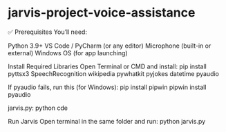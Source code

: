 # jarvis-project-voice-assistance

✅ Prerequisites
You’ll need:

Python 3.9+
VS Code / PyCharm (or any editor)
Microphone (built-in or external)
Windows OS (for app launching)



Install Required Libraries
Open Terminal or CMD and install:
pip install pyttsx3 SpeechRecognition wikipedia pywhatkit pyjokes datetime pyaudio


 If pyaudio fails, run this (for Windows):
 pip install pipwin
pipwin install pyaudio


jarvis.py: python cde


 Run Jarvis
Open terminal in the same folder and run:
python jarvis.py

